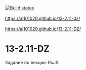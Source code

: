 <br>[![Build status](https://ci.appveyor.com/api/projects/status/fer5oc1vbkpqnlyg?svg=true)](https://ci.appveyor.com/project/Al101020/13-2-11-dz)<br>
<br>https://al101020.github.io/13-2.11-dz/<br>
<br>https://al101020.github.io/13-2.11-DZ/<br>
# 13-2.11-DZ

Задание по лекции: RxJS
